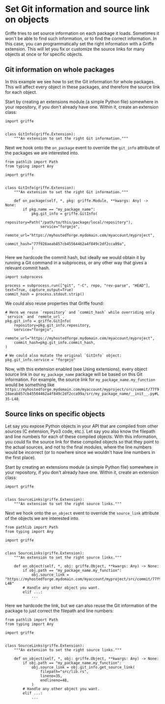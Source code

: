 # Set Git information and source link on objects

Griffe tries to set source information on each package it loads. Sometimes it won't be able to find such information, or to find the correct information. In this case, you can programmatically set the right information with a Griffe extension. This will let you fix or customize the source links for many objects at once or for specific objects.

## Git information on whole packages

In this example we see how to set the Git information for whole packages. This will affect every object in these packages, and therefore the source link for each object.

Start by creating an extensions module (a simple Python file) somewhere in your repository, if you don't already have one. Within it, create an extension class:

```
import griffe


class GitInfo(griffe.Extension):
    """An extension to set the right Git information."""
```

Next we hook onto the `on_package` event to override the `git_info` attribute of the packages we are interested into.

```
from pathlib import Path
from typing import Any

import griffe


class GitInfo(griffe.Extension):
    """An extension to set the right Git information."""

    def on_package(self, *, pkg: griffe.Module, **kwargs: Any) -> None:
        if pkg.name == "my_package_name":
            pkg.git_info = griffe.GitInfo(
                repository=Path("/path/to/this/package/local/repository"),
                service="forgejo",
                remote_url="https://myhostedforge.mydomain.com/myaccount/myproject",
                commit_hash="77f928aeab857cb45564462a4f849c2df2cca99a",
            )
```

Here we hardcode the commit hash, but ideally we would obtain it by running a Git command in a subprocess, or any other way that gives a relevant commit hash.

```
import subprocess

process = subprocess.run(["git", "-C", repo, "rev-parse", "HEAD"], text=True, capture_output=True)
commit_hash = process.stdout.strip()
```

We could also reuse properties that Griffe found:

```
# Here we reuse `repository` and `commit_hash` while overriding only `service` and `remote_url`.
pkg.git_info = griffe.GitInfo(
    repository=pkg.git_info.repository,
    service="forgejo",
    remote_url="https://myhostedforge.mydomain.com/myaccount/myproject",
    commit_hash=pkg.git_info.commit_hash,
)

# We could also mutate the original `GitInfo` object:
pkg.git_info.service = "forgejo"
```

Now, with this extension enabled (see Using extensions), every object source link in our `my_package_name` package will be based on this Git information. For example, the source link for `my_package_name.my_function` would be something like `https://myhostedforge.mydomain.com/myaccount/myproject/src/commit/77f928aeab857cb45564462a4f849c2df2cca99a/src/my_package_name/__init__.py#L35-L48`.

## Source links on specific objects

Let say you expose Python objects in your API that are compiled from other sources (C extension, Pyo3 code, etc.). Let say you also know the filepath and line numbers for each of these compiled objects. With this information, you could fix the source link for these compiled objects so that they point to the actual sources, and not to the final modules, where the line numbers would be incorrect (or to nowhere since we wouldn't have line numbers in the first place).

Start by creating an extensions module (a simple Python file) somewhere in your repository, if you don't already have one. Within it, create an extension class:

```
import griffe


class SourceLinks(griffe.Extension):
    """An extension to set the right source links."""
```

Next we hook onto the `on_object` event to override the `source_link` attribute of the objects we are interested into.

```
from pathlib import Path
from typing import Any

import griffe


class SourceLinks(griffe.Extension):
    """An extension to set the right source links."""

    def on_object(self, *, obj: griffe.Object, **kwargs: Any) -> None:
        if obj.path == "my_package_name.my_function":
            obj.source_link = "https://myhostedforge.mydomain.com/myaccount/myproject/src/commit/77f928aeab857cb45564462a4f849c2df2cca99a/src/lib.rs#L35-L48"
        # Handle any other object you want.
        elif ...:
            ...
```

Here we hardcode the link, but we can also reuse the Git information of the package to just correct the filepath and line numbers:

```
from pathlib import Path
from typing import Any

import griffe


class SourceLinks(griffe.Extension):
    """An extension to set the right source links."""

    def on_object(self, *, obj: griffe.Object, **kwargs: Any) -> None:
        if obj.path == "my_package_name.my_function":
            obj.source_link = obj.git_info.get_source_link(
                filepath="src/lib.rs",
                lineno=35,
                endlineno=48,
            )
        # Handle any other object you want.
        elif ...:
            ...
```
